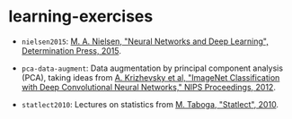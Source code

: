 # learning-exercises

- `nielsen2015`: [M. A. Nielsen, "Neural Networks and Deep Learning", Determination Press, 2015](http://neuralnetworksanddeeplearning.com/).

- `pca-data-augment`: Data augmentation by principal component analysis (PCA), taking ideas from [A. Krizhevsky et al, "ImageNet Classification with Deep Convolutional Neural Networks," NIPS Proceedings, 2012](http://www.cs.toronto.edu/~fritz/absps/imagenet.pdf).

- `statlect2010`: Lectures on statistics from [M. Taboga, "Statlect", 2010](https://www.statlect.com).
